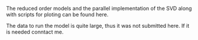 The reduced order models and the parallel implementation of the SVD along with scripts for 
ploting can be found here.

The data to run the model is quite large, thus it was not submitted here. If it is needed
conntact me.

